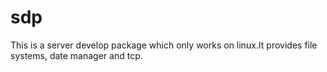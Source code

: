 sdp
===

This is a server develop package which only works on linux.It provides file systems, date manager and tcp.
